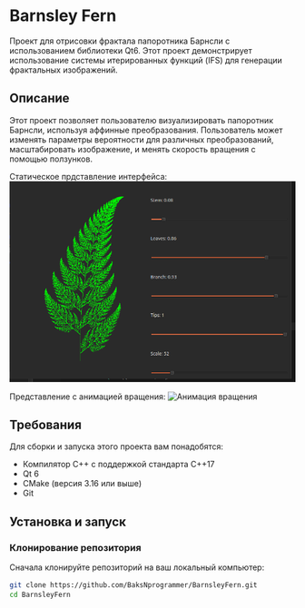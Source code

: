 # Barnsley Fern

Проект для отрисовки фрактала папоротника Барнсли с использованием библиотеки Qt6. Этот проект демонстрирует использование системы итерированных функций (IFS) для генерации фрактальных изображений.

## Описание

Этот проект позволяет пользователю визуализировать папоротник Барнсли, используя аффинные преобразования. Пользователь может изменять параметры вероятности для различных преобразований, масштабировать изображение, и менять скорость вращения с помощью ползунков.


Статическое прдставление интерфейса:
![Пример папоротника Барнсли](img/fern_img.png)


Представление с анимацией вращения:
![Анимация вращения](img/Fern.gif)

## Требования

Для сборки и запуска этого проекта вам понадобятся:

- Компилятор C++ с поддержкой стандарта C++17
- Qt 6
- CMake (версия 3.16 или выше)
- Git

## Установка и запуск

### Клонирование репозитория

Сначала клонируйте репозиторий на ваш локальный компьютер:

```bash
git clone https://github.com/BaksNprogrammer/BarnsleyFern.git
cd BarnsleyFern

